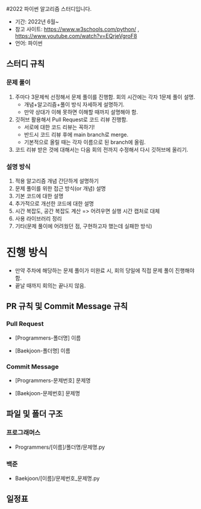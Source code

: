 #2022 파이썬 알고리즘 스터디입니다.

* 기간: 2022년 6월~
* 참고 사이트: https://www.w3schools.com/python/ , https://www.youtube.com/watch?v=EQrjeVgroF8 
* 언어: 파이썬

## 스터디 규칙
### 문제 풀이
1. 주마다 3문제씩 선정해서 문제 풀이를 진행함. 회의 시간에는 각자 1문제 풀이 설명.
    - 개념+알고리즘+풀이 방식 자세하게 설명하기.
    - 만약 상대가 이해 못하면 이해할 때까지 설명해야 함.
2. 깃허브 활용해서 Pull Request로 코드 리뷰 진행함.
    - 서로에 대한 코드 리뷰는 꼭하기!
    - 반드시 코드 리뷰 후에 main branch로 merge.
    - 기본적으로 올릴 때는 각자 이름으로 된 branch에 올림.
3. 코드 리뷰 받은 것에 대해서는 다음 회의 전까지 수정해서 다시 깃허브에 올리기.

### 설명 방식
1. 적용 알고리즘 개념 간단하게 설명하기
2. 문제 풀이를 위한 접근 방식(or 개념) 설명
3. 기본 코드에 대한 설명
4. 추가적으로 개선한 코드에 대한 설명
5. 시간 복잡도, 공간 복잡도 계산 => 어려우면 실행 시간 캡처로 대체
6. 사용 라이브러리 정리
7. 기타(문제 풀이에 어려웠던 점, 구현하고자 했는데 실패한 방식)
# 진행 방식
- 만약 주차에 해당하는 문제 풀이가 미완료 시, 회의 당일에 직접 문제 풀이 진행해야 함.
- 끝날 때까지 회의는 끝나지 않음.

## PR 규칙 및 Commit Message 규칙
### Pull Request
* [Programmers-폴더명] 이름

* [Baekjoon-폴더명] 이름

### Commit Message
* [Programmers-문제번호] 문제명

* [Baekjoon-문제번호] 문제명

## 파일 및 폴더 구조
### 프로그래머스
* Programmers/[이름]/폴더명/문제명.py

### 백준
* Baekjoon/[이름]/문제번호_문제명.py

## 일정표
